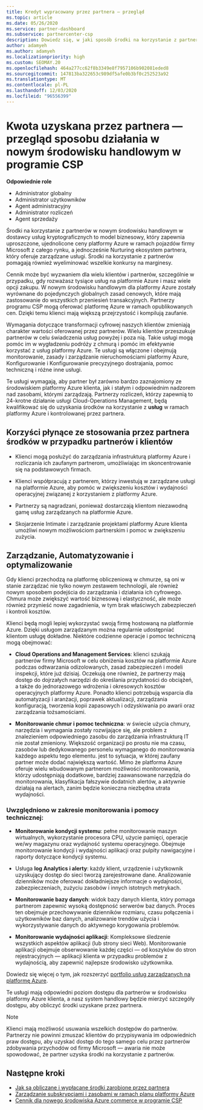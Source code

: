 ```yaml
---
title: Kredyt wypracowany przez partnera — przegląd
ms.topic: article
ms.date: 05/26/2020
ms.service: partner-dashboard
ms.subservice: partnercenter-csp
description: Dowiedz się, w jaki sposób środki na korzystanie z partnerów (PEC) oferują uproszczone, ujednolicone ceny platformy Azure i zarządzane usługi, a jednocześnie pomaga wyeliminować konkurencję na marginesy.
author: adamyeh
ms.author: adamyeh
ms.localizationpriority: high
ms.custom: SEOMAY.20
ms.openlocfilehash: 464a277cc62f8b3349e8f7957106b902081eded8
ms.sourcegitcommit: 147813ba322653c989df5afe0b3bf0c252523a92
ms.translationtype: MT
ms.contentlocale: pl-PL
ms.lasthandoff: 12/03/2020
ms.locfileid: "96556399"
---
```

# <a name="partner-earned-credit---an-overview-of-how-it-works-in-the-new-commerce-experience-in-csp"></a>Kwota uzyskana przez partnera — przegląd sposobu działania w nowym środowisku handlowym w programie CSP

**Odpowiednie role**

- Administrator globalny
- Administrator użytkowników
- Agent administracyjny
- Administrator rozliczeń
- Agent sprzedaży

Środki na korzystanie z partnerów w nowym środowisku handlowym w dostawcy usług kryptograficznych to model biznesowy, który zapewnia uproszczone, ujednolicone ceny platformy Azure w ramach pojazdów firmy Microsoft z całego rynku, a jednocześnie Nurturing ekosystem partnera, który oferuje zarządzane usługi. Środki na korzystanie z partnerów pomagają również wyeliminować wszelkie konkursy na marginesy.

Cennik może być wyzwaniem dla wielu klientów i partnerów, szczególnie w przypadku, gdy rozważasz tysiące usług na platformie Azure i masz wiele opcji zakupu. W nowym środowisku handlowym dla platformy Azure zostały wyrównane do pojedynczych globalnych zasad cenowych, które mają zastosowanie do wszystkich przeniesień transakcyjnych. Partnerzy programu CSP mogą oferować platformę Azure w ramach opublikowanych cen. Dzięki temu klienci mają większą przejrzystość i kompilują zaufanie.

Wymagania dotyczące transformacji cyfrowej naszych klientów zmieniają charakter wartości oferowanej przez partnerów. Wielu klientów przeszukuje partnerów w celu świadczenia usług powyżej i poza nią. Takie usługi mogą pomóc im w wygładzeniu podróży z chmurą i pomóc im efektywnie korzystać z usług platformy Azure. Te usługi są włączone i obejmują monitorowanie, zasady i zarządzanie nieruchomościami platformy Azure, Konfigurowanie i Konfigurowanie precyzyjnego dostrajania, pomoc techniczną i różne inne usługi. 

Te usługi wymagają, aby partner był zarówno bardzo zaznajomiony ze środowiskiem platformy Azure klienta, jak i stałym i odpowiednim nadzorem nad zasobami, którymi zarządzają. Partnerzy rozliczeń, którzy zapewnią to 24-krotne działanie usługi Cloud-Operations Management, będą kwalifikować się do uzyskania środków na korzystanie z **usług** w ramach platformy Azure i kontrolowanej przez partnera.


## <a name="benefits-of-the-partner-earned-credit-for-partners-and-customers"></a>Korzyści płynące ze stosowania przez partnera środków w przypadku partnerów i klientów

- Klienci mogą posłużyć do zarządzania infrastrukturą platformy Azure i rozliczania ich zaufanym partnerom, umożliwiając im skoncentrowanie się na podstawowych firmach.

- Klienci współpracują z partnerem, którzy inwestują w zarządzane usługi na platformie Azure, aby pomóc w zwiększeniu kosztów i wydajności operacyjnej związanej z korzystaniem z platformy Azure.

- Partnerzy są nagradzani, ponieważ dostarczają klientom niezawodną gamę usług zarządzanych na platformie Azure.  

- Skojarzenie Intimate i zarządzanie projektami platformy Azure klienta umożliwi nowym możliwościom partnerskim i pomoc w zwiększeniu zużycia. 

## <a name="manage-automate-and-optimize"></a>Zarządzanie, Automatyzowanie i optymalizowanie

Gdy klienci przechodzą na platformę obliczeniową w chmurze, są oni w stanie zarządzać nie tylko nowym zestawem technologii, ale również nowym sposobem podejścia do zarządzania i działania ich cyfrowego. Chmura może zwiększyć wartość biznesową i elastyczność, ale może również przynieść nowe zagadnienia, w tym brak właściwych zabezpieczeń i kontroli kosztów. 

Klienci będą mogli lepiej wykorzystać swoją firmę hostowaną na platformie Azure. Dzięki usługom zarządzanym można regularnie udostępniać klientom usługę dokładne. Niektóre codzienne operacje i pomoc techniczną mogą obejmować:

- **Cloud Operations and Management Services**: klienci szukają partnerów firmy Microsoft w celu obniżenia kosztów na platformie Azure podczas odtwarzania odizolowanych, zasad zabezpieczeń i modeli inspekcji, które już dzisiaj. Oczekują one również, że partnerzy mają dostęp do dojrzałych narzędzi do określania przydatności do obciążeń, a także do jednorazowego wdrożenia i okresowych kosztów operacyjnych platformy Azure. Ponadto klienci potrzebują wsparcia dla automatyzacji i aranżacji, poprawek aktualizacji, zarządzania konfiguracją, tworzenia kopii zapasowych i odzyskiwania po awarii oraz zarządzania tożsamościami. 

- **Monitorowanie chmur i pomoc techniczna**: w świecie użycia chmury, narzędzia i wymagania zostały rozwijające się, ale problem z znalezieniem odpowiedniego zasobu do zarządzania infrastrukturą IT nie został zmieniony. Większość organizacji po prostu nie ma czasu, zasobów lub dedykowanego personelu wymaganego do monitorowania każdego aspektu tego elementu. jest to sytuacja, w której zaufany partner może dodać największą wartość. Mimo że platforma Azure oferuje wielu wbudowanym partnerom możliwości monitorowania, którzy udostępniają dodatkowe, bardziej zaawansowane narzędzia do monitorowania, klasyfikacja fałszywie dodatnich alertów, a aktywnie działają na alertach, zanim będzie konieczna niezbędna utrata wydajności. 


### <a name="included-in-monitoring-and-technical-support"></a>Uwzględniono w zakresie monitorowania i pomocy technicznej:

- **Monitorowanie kondycji systemu**: pełne monitorowanie maszyn wirtualnych, wykorzystanie procesora CPU, użycie pamięci, operacje we/wy magazynu oraz wydajność systemu operacyjnego. Obejmuje monitorowanie kondycji i wydajności aplikacji oraz pulpity nawigacyjne i raporty dotyczące kondycji systemu.

- Usługa **log Analytics i alerty**: każdy klient, urządzenie i użytkownik uzyskujący dostęp do sieci tworzą zarejestrowane dane. Analizowanie dzienników może oferować dokładniejsze informacje o wydajności, zabezpieczeniach, zużyciu zasobów i innych istotnych metrykach.

- **Monitorowanie bazy danych**: widok bazy danych klienta, który pomaga partnerom zapewnić wysoką dostępność serwerów baz danych. Proces ten obejmuje przechowywanie dzienników rozmiaru, czasu połączenia i użytkowników baz danych, analizowanie trendów użycia i wykorzystywanie danych do aktywnego korygowania problemów.

- **Monitorowanie wydajności aplikacji**: Kompleksowe śledzenie wszystkich aspektów aplikacji (lub strony sieci Web). Monitorowanie aplikacji obejmuje obserwowanie każdej części — od koszyków do stron rejestracyjnych — aplikacji klienta w przypadku problemów z wydajnością, aby zapewnić najlepsze środowisko użytkownika.

Dowiedz się więcej o tym, jak rozszerzyć [portfolio usług zarządzanych na platformę Azure](https://partner.microsoft.com/campaigns/cloud-playbooks-thank-you).

Te usługi mają odpowiedni poziom dostępu dla partnerów w środowisku platformy Azure klienta, a nasz system handlowy będzie mierzyć szczegóły dostępu, aby obliczyć środki uzyskane przez partnera.  

>[!Note]
>Klienci mają możliwość usuwania wszelkich dostępów do partnerów. Partnerzy nie powinni zmuszać klientów do przypisywania im odpowiednich praw dostępu, aby uzyskać dostęp do tego samego celu przez partnerów zdobywania przychodów od firmy Microsoft — awaria nie może spowodować, że partner uzyska środki na korzystanie z partnerów.

## <a name="next-steps"></a>Następne kroki

- [Jak są obliczane i wypłacane środki zarobione przez partnera](partner-earned-credit-explanation.md)
- [Zarządzanie subskrypcjami i zasobami w ramach planu platformy Azure](azure-plan-manage.md)
- [Cennik dla nowego środowiska Azure commerce w programie CSP](azure-plan-price-list.md)